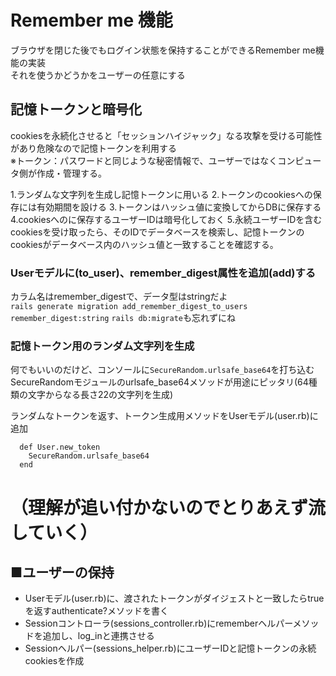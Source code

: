 # Remember me 機能
ブラウザを閉じた後でもログイン状態を保持することができるRemember me機能の実装  
それを使うかどうかをユーザーの任意にする  

## 記憶トークンと暗号化
cookiesを永続化させると「セッションハイジャック」なる攻撃を受ける可能性があり危険なので記憶トークンを利用する  
※トークン：パスワードと同じような秘密情報で、ユーザーではなくコンピュータ側が作成・管理する。

1.ランダムな文字列を生成し記憶トークンに用いる
2.トークンのcookiesへの保存には有効期間を設ける
3.トークンはハッシュ値に変換してからDBに保存する
4.cookiesへのに保存するユーザーIDは暗号化しておく
5.永続ユーザーIDを含むcookiesを受け取ったら、そのIDでデータベースを検索し、記憶トークンのcookiesがデータベース内のハッシュ値と一致することを確認する。

### Userモデルに(to_user)、remember_digest属性を追加(add)する
カラム名はremember_digestで、データ型はstringだよ  
```rails generate migration add_remember_digest_to_users remember_digest:string```
```rails db:migrate```も忘れずにね

### 記憶トークン用のランダム文字列を生成
何でもいいのだけど、コンソールに```SecureRandom.urlsafe_base64```を打ち込む
SecureRandomモジュールのurlsafe_base64メソッドが用途にピッタリ(64種類の文字からなる長さ22の文字列を生成)

ランダムなトークンを返す、トークン生成用メソッドをUserモデル(user.rb)に追加
```
  def User.new_token
    SecureRandom.urlsafe_base64
  end
```

# （理解が追い付かないのでとりあえず流していく）

## ■ユーザーの保持
- Userモデル(user.rb)に、渡されたトークンがダイジェストと一致したらtrueを返すauthenticate?メソッドを書く
- Sessionコントローラ(sessions_controller.rb)にrememberヘルパーメソッドを追加し、log_inと連携させる
- Sessionヘルパー(sessions_helper.rb)にユーザーIDと記憶トークンの永続cookiesを作成



